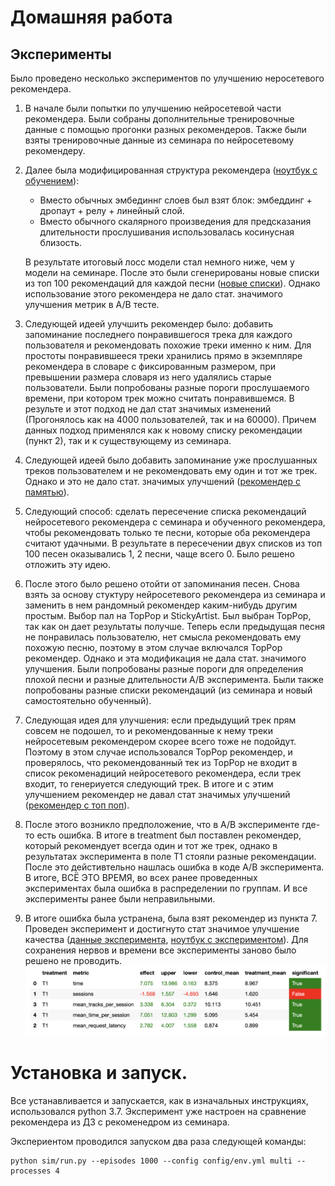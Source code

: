 # Домашняя работа


## Эксперименты
Было проведено несколько экспериментов по улучшению неросетевого рекомендера.

1. В начале были попытки по улучшению нейросетевой части рекомендера. 
Были собраны дополнительные тренировочные данные с помощью прогонки разных рекомендеров. 
Также были взяты тренировочные данные из семинара по нейросетевому рекомендеру. 


2. Далее была модифицированная структура рекомендера ([ноутбук с обучением](./model_trainig.ipynb)):
   * Вместо обычных эмбединнг слоев был взят блок: эмбеддинг + дропаут + релу + линейный слой.
   * Вместо обычного скалярного произведения для предсказания длительности прослушивания
   использовалась косинусная близость.
  
    В результате итоговый лосс модели стал немного ниже, чем у модели на семинаре.
    После это были сгенерированы новые списки из топ 100 рекомендаций для каждой песни ([новые списки](../botify/data/tracks_with_recs_enhanced.json)).
Однако использование этого рекомендера не дало стат. значимого улучшения метрик в А/В тесте.


3. Следующей идеей улучшить рекомендер было: 
добавить запоминание последнего понравившегося трека для каждого пользователя 
и рекомендовать похожие треки именно к ним. Для простоты понравившееся треки 
хранились прямо в экземпляре рекомендера в словаре с фиксированным размером, 
при превышении размера словаря из него удалялись старые пользователи.
Были попробованы разные пороги прослушаемого времени, при котором трек можно считать понравившемся.
В результе и этот подход не дал стат значимых изменений (Прогонялось как на 4000 пользователей, так и на 60000).
Причем данных подход применялся как к новому списку рекомендации (пункт 2), так и к существующему из семинара.


4. Следующей идеей было добавить запоминание уже прослушанных треков пользователем и не рекомендовать ему один и тот же трек.
Однако и это не дало стат. значимых улучшений ([рекомендер c памятью](../botify/botify/recommenders/contextual_with_memory.py)).


5. Следующий способ: сделать пересечение списка рекомендаций 
нейросетевого рекомендера с семинара и обученного рекомендера, чтобы рекомендовать только те песни, которые оба рекомендера считают удачными. 
В результате в пересечении двух списков из топ 100 песен оказывались 1, 2 песни, чаще всего 0. Было решено отложить эту идею.


6. После этого было решено отойти от запоминания песен. Снова взять за основу стуктуру нейросетевого рекомендера из семинара 
и заменить в нем рандомный рекомендер каким-нибудь другим простым. Выбор пал на TopPop и StickyArtist. 
Был выбран TopPop, так как он дает результаты получше. Теперь если предыдущая песня не понравилась пользователю, 
нет смысла рекомендовать ему похожую песню, поэтому в этом случае включался TopPop рекомендер.
Однако и эта модификация не дала стат. значимого улучшения. Были попробованы разные пороги для определения плохой песни 
и разные длительности А/В эксперимента. Были также попробованы разные списки рекомендаций 
(из семинара и новый самостоятельно обученный).


7. Следующая идея для улучшения: если предыдущий трек прям совсем не подошел,
то и рекомендованные к нему треки нейросетевым рекомендером скорее всего тоже не подойдут. 
Поэтому в этом случае использовался TopPop рекомендер, и проверялось, 
что рекомендованный тек из TopPop не входит в список рекоменадиций нейросетевого рекомендера, если трек входит, то генериуется следующий трек.
В итоге и с этим улучшением рекомендер не давал стат значимых улучшений ([рекомендер с топ поп](../botify/botify/recommenders/contextual_and_popular.py)).


8. После этого возникло предположение, что в A/B эксперименте где-то есть ошибка. В итоге в treatment был поставлен рекомендер, который рекомендует всегда один и тот же трек,
однако в результатах эксперимента в поле T1 стояли разные рекомендации. После это дейстивтельно нашлась ошибка в коде A/B эксперимента.
В итоге, ВСЁ ЭТО ВРЕМЯ, во всех ранее проведенных экспериментах была ошибка в распределении по группам. И все эксперименты ранее были неправильными.


9. В итоге ошибка была устранена, была взят рекомендер из пункта 7. Проведен эксперимент и достигнуто стат значимое улучшение качества 
([данные эксперимента](./data/data.json), [ноутбук с экспериментом](../jupyter/Week1Seminar.ipynb)). 
Для сохранения нервов и времени все эксперименты заново было решено не проводить.
![Results.png](Results.png)


# Установка и запуск. 

Все устанавливается и запускается, как в изначальных инструкциях, использовался python 3.7.
Эксперимент уже настроен на сравнение рекомендера из ДЗ с рекоменедром из семинара.

Экспериентом проводился запуском два раза следующей команды:
~~~
python sim/run.py --episodes 1000 --config config/env.yml multi --processes 4
~~~